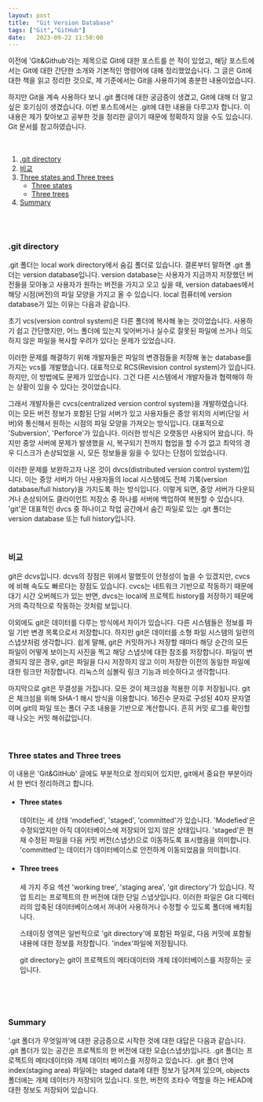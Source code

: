 ```yaml
---
layout: post
title:  "Git Version Database"
tags: ["Git","GitHub"]
date:   2023-09-22 11:50:00
---
```


이전에 'Git&Github'라는 제목으로 Git에 대한 포스트를 쓴 적이 있었고, 해당 포스트에서는 Git에 대한 간단한 소개와 기본적인 명령어에 대해 정리했었습니다. 그 글은 Git에 대한 책을 읽고 정리한 것으로, 제 기준에서는 Git을 사용하기에 충분한 내용이었습니다.

하지만 Git을 계속 사용하다 보니 .git 폴더에 대한 궁금증이 생겼고, Git에 대해 더 알고 싶은 호기심이 생겼습니다. 이번 포스트에서는 .git에 대한 내용을 다루고자 합니다. 이 내용은 제가 찾아보고 공부한 것을 정리한 글이기 때문에 정확하지 않을 수도 있습니다. Git 문서를 참고하였습니다.
<br>
<br>
<br>

1. [.git directory](#git-directory)
2. [비교](#비교)
3. [Three states and Three trees](#three-states-and-three-trees)
    * [Three states](#three-states)
    * [Three trees](#three-trees)
4. [Summary](#summary)

<br>
<br>

### **.git directory**
.git 폴더는 local work directory에서 숨김 폴더로 있습니다. 결론부터 말하면 .git 폴더는 version database입니다. version database는 사용자가 지금까지 저장했던 버전들을 모아놓고 사용자가 원하는 버전을 가지고 오고 싶을 때, version databaes에서 해당 시점(버전)의 파일 모양을 가지고 올 수 있습니다. local 컴퓨터에 version database가 있는 이유는 다음과 같습니다.

초기 vcs(version control system)은 다른 폴더에 복사해 놓는 것이었습니다. 사용하기 쉽고 간단했지만, 어느 폴더에 있는지 잊어버거나 실수로 잘못된 파일에 쓰거나 의도하지 않은 파일을 복사할 우려가 있다는 문제가 있었습니다.

이러한 문제를 해결하기 위해 개발자들은 파일의 변경점들을 저장해 놓는 database를 가지는 vcs를 개발했습니다. 대표적으로 RCS(Revision control system)가 있습니다. 하지만, 이 방법에도 문제가 있었습니다. 그건 다른 시스템에서 개발자들과 협력해야 하는 상황이 있을 수 있다는 것이었습니다. 

그래서 개발자들은 cvcs(centralized version control system)을 개발하였습니다. 이는 모든 버전 정보가 포함된 단일 서버가 있고 사용자들은 중앙 위치의 서버(단일 서버)와 통신해서 원하는 시점의 파일 모양을 가져오는 방식입니다. 대표적으로 'Subversion', 'Perforce'가 있습니다. 이러한 방식은 오랫동안 사용되어 왔습니다. 하지만 중앙 서버에 문제가 발생했을 시, 복구되기 전까지 협업을 할 수가 없고 최악의 경우 디스크가 손상되었을 시, 모든 정보들을 잃을 수 있다는 단점이 있었습니다. 

이러한 문제를 보완하고자 나온 것이 dvcs(distributed version control system)입니다. 이는 중앙 서버가 아닌 사용자들의 local 시스템에도 전체 기록(version database/full history)을 가지도록 하는 방식입니다. 이렇게 되면, 중앙 서버가 다운되거나 손상되어도 클라이언트 저장소 중 하나를 서버에 백업하여 복원할 수 있습니다. 'git'은 대표적인 dvcs 중 하나이고 작업 공간에서 숨긴 파일로 있는 .git 폴더는 version database 또는 full history입니다. 
<br>
<br>
<br>

### **비교**
git은 dcvs입니다. dcvs의 장점은 위에서 말했듯이 안정성이 높을 수 있겠지만, cvcs에 비해 속도도 빠르다는 장점도 있습니다. cvcs는 네트워크 기반으로 작동하기 때문에 대기 시간 오버헤드가 있는 반면, dvcs는 local에 프로젝트 history를 저장하기 때문에 거의 즉각적으로 작동하는 것처럼 보입니다. 

이외에도 git은 데이터를 다루는 방식에서 차이가 있습니다. 다른 시스템들은 정보를 파일 기반 변경 목록으로서 저장합니다. 하지만 git은 데이터를 소형 파일 시스템의 일련의 스냅샷처럼 생각합니다. 쉽게 말해, git은 커밋하거나 저장할 때마다 해당 순간의 모든 파일이 어떻게 보이는지 사진을 찍고 해당 스냅샷에 대한 참조를 저장합니다. 파일이 변경되지 않은 경우, git은 파일을 다시 저장하지 않고 이미 저장한 이전의 동일한 파일에 대한 링크만 저장합니다. 리눅스의 심볼릭 링크 기능과 비슷하다고 생각합니다.

마지막으로 git은 무결성을 가집니다. 모든 것이 체크섬을 적용한 이후 저장됩니다. git은 체크섬을 위해 SHA-1 해시 방식을 이용합니다. 16진수 문자로 구성된 40자 문자열이며 git의 파일 또는 폴더 구조 내용을 기반으로 계산합니다. 흔히 커밋 로그를 확인할 때 나오는 커밋 해쉬값입니다. 
<br>
<br>
<br>

### **Three states and Three trees**
이 내용은 'Git&GitHub' 글에도 부분적으로 정리되어 있지만, git에서 중요한 부분이라서 한 번더 정리하려고 합니다. 

* #### **Three states**
    데이터는 세 상태 'modefied', 'staged', 'committed'가 있습니다. 'Modefied'은 수정되었지만 아직 데이터베이스에 저장되어 있지 않은 상태입니다. 'staged'은 현재 수정된 파일을 다음 커밋 버전(스냅샷)으로 이동하도록 표시했음을 의미합니다. 'committed'는 데이터가 데이터베이스로 안전하게 이동되었음을 의미합니다. 

* #### **Three trees**
    세 가지 주요 섹션 'working tree', 'staging area', 'git directory'가 있습니다. 작업 트리는 프로젝트의 한 버전에 대한 단일 스냅샷입니다. 이러한 파일은 Git 디렉터리의 압축된 데이터베이스에서 꺼내어 사용하거나 수정할 수 있도록 폴더에 배치됩니다.

    스테이징 영역은 일반적으로 'git directory'에 포함된 파일로, 다음 커밋에 포함될 내용에 대한 정보를 저장합니다. 'index'파일에 저장됩니다.

    git directory는 git이 프로젝트의 메타데이터와 개체 데이터베이스를 저장하는 곳입니다. 
<br>
<br>
<br>

### **Summary**
'.git 폴더가 무엇일까'에 대한 궁금증으로 시작한 것에 대한 대답은 다음과 같습니다. .git 폴더가 있는 공간은 프로젝트의 한 버전에 대한 모습(스냅샷)입니다. .git 폴더는 프로젝트의 메타데이터와 개체 데이터 베이스를 저장하고 있습니다. .git 폴더 안에 index(staging area) 파일에는 staged data에 대한 정보가 담겨져 있으며, objects 폴더에는 개체 데이터가 저장되어 있습니다. 또한, 버전의 조타수 역할을 하는 HEAD에 대한 정보도 저장되어 있습니다.